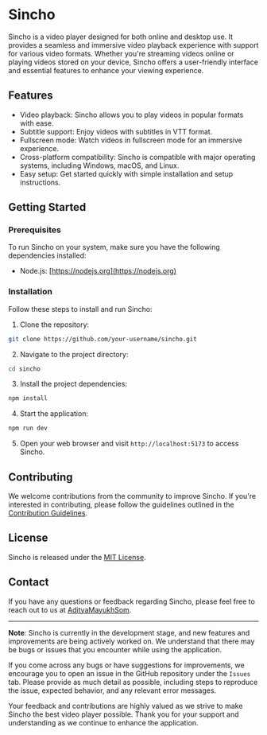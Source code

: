 # Sincho

Sincho is a video player designed for both online and desktop use. It provides a seamless and immersive video playback experience with support for various video formats. Whether you're streaming videos online or playing videos stored on your device, Sincho offers a user-friendly interface and essential features to enhance your viewing experience.

## Features

- Video playback: Sincho allows you to play videos in popular formats with ease.
- Subtitle support: Enjoy videos with subtitles in VTT format.
- Fullscreen mode: Watch videos in fullscreen mode for an immersive experience.
- Cross-platform compatibility: Sincho is compatible with major operating systems, including Windows, macOS, and Linux.
- Easy setup: Get started quickly with simple installation and setup instructions.

## Getting Started

### Prerequisites

To run Sincho on your system, make sure you have the following dependencies installed:

- Node.js: [https://nodejs.org](https://nodejs.org)

### Installation

Follow these steps to install and run Sincho:

1. Clone the repository:

```bash
git clone https://github.com/your-username/sincho.git
```

2. Navigate to the project directory:

```bash
cd sincho
```

3. Install the project dependencies:

```bash
npm install
```

4. Start the application:

```bash
npm run dev
```

5. Open your web browser and visit `http://localhost:5173` to access Sincho.

## Contributing

We welcome contributions from the community to improve Sincho. If you're interested in contributing, please follow the guidelines outlined in the [Contribution Guidelines](CONTRIBUTING.md).

## License

Sincho is released under the [MIT License](LICENSE).

## Contact

If you have any questions or feedback regarding Sincho, please feel free to reach out to us at [AdityaMayukhSom](https://www.linkedin.com/in/AdityaMayukhSom).

---

**Note**: Sincho is currently in the development stage, and new features and improvements are being actively worked on. We understand that there may be bugs or issues that you encounter while using the application. 

If you come across any bugs or have suggestions for improvements, we encourage you to open an issue in the GitHub repository under the `Issues` tab. Please provide as much detail as possible, including steps to reproduce the issue, expected behavior, and any relevant error messages. 

Your feedback and contributions are highly valued as we strive to make Sincho the best video player possible. Thank you for your support and understanding as we continue to enhance the application.